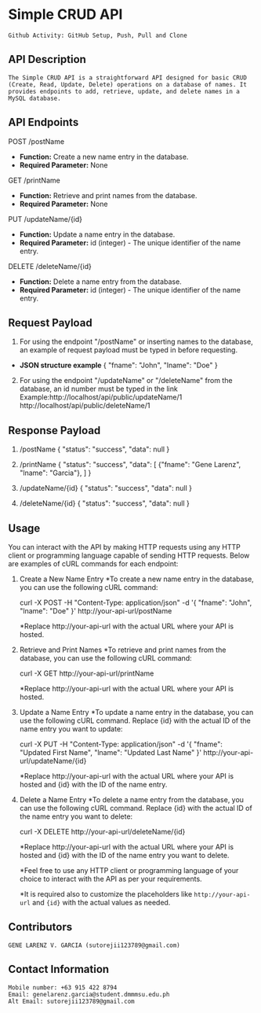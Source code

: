 # Simple CRUD API
    Github Activity: GitHub Setup, Push, Pull and Clone


## API Description
    The Simple CRUD API is a straightforward API designed for basic CRUD (Create, Read, Update, Delete) operations on a database of names. It provides endpoints to add, retrieve, update, and delete names in a MySQL database.


## API Endpoints
POST /postName
- **Function:** Create a new name entry in the database.
- **Required Parameter:** None

GET /printName
- **Function:** Retrieve and print names from the database.
- **Required Parameter:** None

PUT /updateName/{id}
- **Function:** Update a name entry in the database.
- **Required Parameter:** id (integer) - The unique identifier of the name entry.

DELETE /deleteName/{id}
- **Function:** Delete a name entry from the database.
- **Required Parameter:** id (integer) - The unique identifier of the name entry.


## Request Payload
1. For using the endpoint "/postName" or inserting names 
to the database, an example of request payload must be typed 
in before requesting.
- **JSON structure example**
    {
    "fname": "John",
    "lname": "Doe"
    }

2. For using the endpoint "/updateName" or "/deleteName" from
the database, an id number must be typed in the link
Example:http://localhost/api/public/updateName/1
        http://localhost/api/public/deleteName/1

## Response Payload
1. /postName
{
  "status": "success",
  "data": null
}

2. /printName
{
  "status": "success",
  "data": [
    {"fname": "Gene Larenz", "lname": "Garcia"},
  ]
}

3. /updateName/{id}
{
  "status": "success",
  "data": null
}


4. /deleteName/{id}
{
  "status": "success",
  "data": null
}

## Usage
You can interact with the API by making HTTP requests using any 
HTTP client or programming language capable of sending HTTP requests. 
Below are examples of cURL commands for each endpoint:

1. Create a New Name Entry
    *To create a new name entry in the database, you can use the following cURL command:
    
    curl -X POST -H "Content-Type: application/json" -d '{
    "fname": "John",
    "lname": "Doe"
    }' http://your-api-url/postName

    *Replace http://your-api-url with the actual URL where your API is hosted.

2. Retrieve and Print Names
    *To retrieve and print names from the database, you can use the following cURL command:

    curl -X GET http://your-api-url/printName

    *Replace http://your-api-url with the actual URL where your API is hosted.

3. Update a Name Entry
    *To update a name entry in the database, you can use the following cURL command. Replace {id} with the actual ID of the name entry you want to update:

    curl -X PUT -H "Content-Type: application/json" -d '{
    "fname": "Updated First Name",
    "lname": "Updated Last Name"
    }' http://your-api-url/updateName/{id}

    *Replace http://your-api-url with the actual URL where your API is hosted and {id} with the ID of the name entry.

4. Delete a Name Entry
    *To delete a name entry from the database, you can use the following cURL command. Replace {id} with the actual ID of the name entry you want to delete:

    curl -X DELETE http://your-api-url/deleteName/{id}

    *Replace http://your-api-url with the actual URL where your API is hosted and {id} with the ID of the name entry you want to delete.

    *Feel free to use any HTTP client or programming language of your choice to interact with the API as per your requirements.

    *It is required also to customize the placeholders like 
    `http://your-api-url` and `{id}` with the actual values as needed.

## Contributors
    GENE LARENZ V. GARCIA (sutorejii123789@gmail.com)

## Contact Information
    Mobile number: +63 915 422 8794 
    Email: genelarenz.garcia@student.dmmmsu.edu.ph
    Alt Email: sutorejii123789@gmail.com

